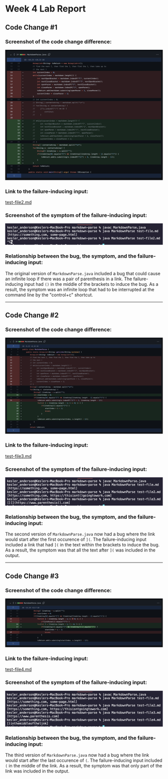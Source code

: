# Week 4 Lab Report

## Code Change #1
### Screenshot of the code change difference: 
![Image](LR2-2.png)

### Link to the failure-inducing input: 
[test-file2.md](https://github.com/kjanderson1/markdown-parse/raw/main/test-file2.md)

### Screenshot of the symptom of the failure-inducing input:
![Image](LR2-1.png)

### Relationship between the bug, the symptom, and the failure-inducing input: 
The original version of `MarkdownParse.java` included a bug that could cause an infinite loop if there was a pair of parenthesis in a link. The failure-inducing input had `()` in the middle of the brackets to induce the bug. As a result, the symptom was an infinite loop that had to be interrupted at the command line by the "control+c" shortcut.

---

## Code Change #2
### Screenshot of the code change difference:
![Image](LR2-4.png)

### Link to the failure-inducing input: 
[test-file3.md](https://github.com/kjanderson1/markdown-parse/raw/main/test-file3.md)

### Screenshot of the symptom of the failure-inducing input:
![Image](LR2-3.png)

### Relationship between the bug, the symptom, and the failure-inducing input:
The second version of `MarkdownParse.java` now had a bug where the link would start after the first occurence of `](`. The failure-inducing input included a link that had `](` in the text within the brackets to induce the bug. As a result, the symptom was that all the text after `](` was included in the output.

---
## Code Change #3
### Screenshot of the code change difference:
![Image](LR2-6.png)

### Link to the failure-inducing input:
[test-file4.md](https://github.com/kjanderson1/markdown-parse/raw/main/test-file4.md)

### Screenshot of the symptom of the failure-inducing input:
![Image](LR2-5.png)

### Relationship between the bug, the symptom, and the failure-inducing input:
The third version of `MarkdownParse.java` now had a bug where the link would start after the last occurence of `(`. The failure-inducing input included `(` in the middle of the link. As a result, the symptom was that only part of the link was included in the output.